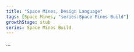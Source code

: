 ```yaml
---
title: "Space Mines, Design Language"
tags: [Space Mines, "series:Space Mines Build"]
growthStage: stub
series: Space Mines Build
---
```


...